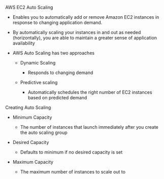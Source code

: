 AWS EC2 Auto Scaling

- Enables you to automatically add or remove Amazon EC2 instances in response to changing application demand.
- By automatically scaling your instances in and out as needed (horizontally), you are able to maintain a greater sense of application availability
- AWS Auto Scaling has two approaches
    
    - Dynamic Scaling
        
        - Responds to changing demand
    - Predictive scaling
        
        - Automatically schedules the right number of EC2 instances based on predicted demand
 
Creating Auto Scaling

- Minimum Capacity
    
    - The number of instances that launch immediately after you create the auto scaling group
- Desired Capacity
    
    - Defaults to minimum if no desired capacity is set
- Maximum Capacity
    
    - The maximum number of instances to scale out to